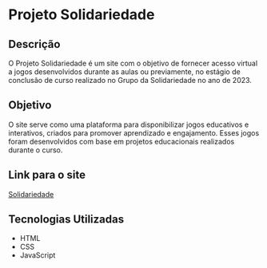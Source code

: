 # Projeto Solidariedade

## Descrição

O Projeto Solidariedade é um site com o objetivo de fornecer acesso virtual a jogos desenvolvidos durante as aulas ou previamente, no estágio de conclusão de curso realizado no Grupo da Solidariedade no ano de 2023.

## Objetivo

O site serve como uma plataforma para disponibilizar jogos educativos e interativos, criados para promover aprendizado e engajamento. Esses jogos foram desenvolvidos com base em projetos educacionais realizados durante o curso.

## Link para o site

[Solidariedade](https://solidariedade.site/)

## Tecnologias Utilizadas

- HTML
- CSS
- JavaScript
